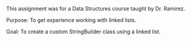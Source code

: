 This assignment was for a Data Structures course taught by Dr. Ramirez.

 

Purpose: To get experience working with linked lists.
 

Goal: To create a custom StringBuilder class using a linked list.
